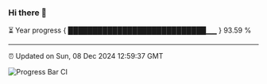 ### Hi there 👋

⏳ Year progress { ████████████████████████████▁▁ } 93.59 %

---

⏰ Updated on Sun, 08 Dec 2024 12:59:37 GMT

![Progress Bar CI](https://github.com/IshwaranRudhara/GIT-ACTION/workflows/Progress%20Bar%20CI/badge.svg)
